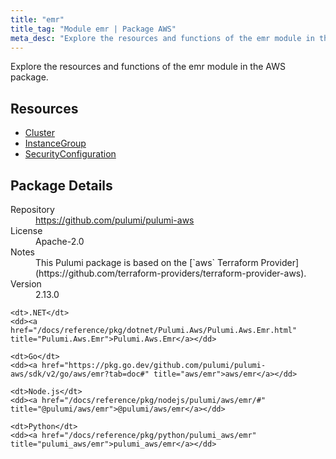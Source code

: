 ```yaml
---
title: "emr"
title_tag: "Module emr | Package AWS"
meta_desc: "Explore the resources and functions of the emr module in the AWS package."
---
```


<!-- WARNING: this file was generated by Pulumi Docs Generator. -->
<!-- Do not edit by hand unless you're certain you know what you are doing! -->

Explore the resources and functions of the emr module in the AWS package.

<h2 id="resources">Resources</h2>
<ul class="api">
    <li><a href="cluster" title="Cluster"><span class="symbol resource"></span>Cluster</a></li>
    <li><a href="instancegroup" title="InstanceGroup"><span class="symbol resource"></span>InstanceGroup</a></li>
    <li><a href="securityconfiguration" title="SecurityConfiguration"><span class="symbol resource"></span>SecurityConfiguration</a></li>
</ul>

<h2 id="package-details">Package Details</h2>
<dl class="package-details">
	<dt>Repository</dt>
	<dd><a href="https://github.com/pulumi/pulumi-aws">https://github.com/pulumi/pulumi-aws</a></dd>
	<dt>License</dt>
	<dd>Apache-2.0</dd>
	<dt>Notes</dt>
	<dd>This Pulumi package is based on the [`aws` Terraform Provider](https://github.com/terraform-providers/terraform-provider-aws).</dd>
	<dt>Version</dt>
	<dd>2.13.0</dd>
</dl>



<dl class="tabular">

    <dt>.NET</dt>
    <dd><a href="/docs/reference/pkg/dotnet/Pulumi.Aws/Pulumi.Aws.Emr.html" title="Pulumi.Aws.Emr">Pulumi.Aws.Emr</a></dd>

    <dt>Go</dt>
    <dd><a href="https://pkg.go.dev/github.com/pulumi/pulumi-aws/sdk/v2/go/aws/emr?tab=doc#" title="aws/emr">aws/emr</a></dd>

    <dt>Node.js</dt>
    <dd><a href="/docs/reference/pkg/nodejs/pulumi/aws/emr/#" title="@pulumi/aws/emr">@pulumi/aws/emr</a></dd>

    <dt>Python</dt>
    <dd><a href="/docs/reference/pkg/python/pulumi_aws/emr" title="pulumi_aws/emr">pulumi_aws/emr</a></dd>

</dl>

